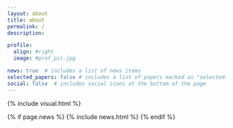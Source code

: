 ```yaml
---
layout: about
title: about
permalink: /
description: 

profile:
  align: #right
  image: #prof_pic.jpg

news: true  # includes a list of news items
selected_papers: false # includes a list of papers marked as "selected={true}"
social: false  # includes social icons at the bottom of the page
---
```


{% include visual.html %}


{% if page.news %}
  {% include news.html %}
{% endif %}